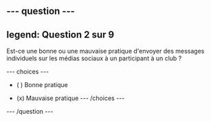 --- question ---
---
legend: Question 2 sur 9
---

Est-ce une bonne ou une mauvaise pratique d'envoyer des messages individuels sur les médias sociaux à un participant à un club ?

--- choices ---
- ( ) Bonne pratique

- (x) Mauvaise pratique --- /choices ---

--- /question ---
